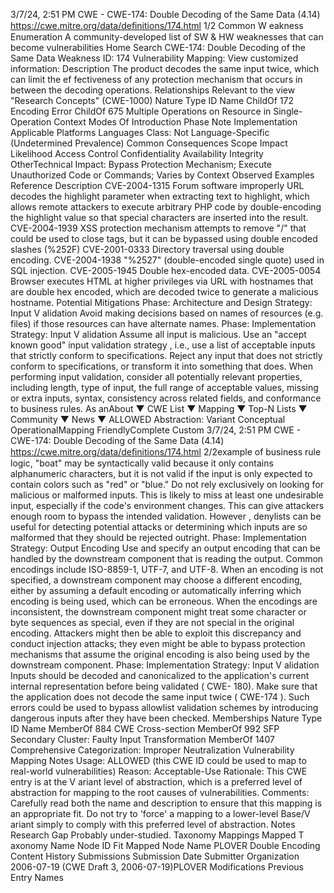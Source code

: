 3/7/24, 2:51 PM CWE - CWE-174: Double Decoding of the Same Data (4.14)
https://cwe.mitre.org/data/deﬁnitions/174.html 1/2
Common W eakness Enumeration
A community-developed list of SW & HW weaknesses that can become
vulnerabilities
Home Search
CWE-174: Double Decoding of the Same Data
Weakness ID: 174
Vulnerability Mapping: 
View customized information:
 Description
The product decodes the same input twice, which can limit the ef fectiveness of any protection mechanism that occurs in between the
decoding operations.
 Relationships
 Relevant to the view "Research Concepts" (CWE-1000)
Nature Type ID Name
ChildOf 172 Encoding Error
ChildOf 675 Multiple Operations on Resource in Single-Operation Context
 Modes Of Introduction
Phase Note
Implementation
 Applicable Platforms
Languages
Class: Not Language-Specific (Undetermined Prevalence)
 Common Consequences
Scope Impact Likelihood
Access Control
Confidentiality
Availability
Integrity
OtherTechnical Impact: Bypass Protection Mechanism; Execute Unauthorized Code or Commands; Varies by Context
 Observed Examples
Reference Description
CVE-2004-1315 Forum software improperly URL decodes the highlight parameter when extracting text to highlight,
which allows remote attackers to execute arbitrary PHP code by double-encoding the highlight value so
that special characters are inserted into the result.
CVE-2004-1939 XSS protection mechanism attempts to remove "/" that could be used to close tags, but it can be
bypassed using double encoded slashes (%252F)
CVE-2001-0333 Directory traversal using double encoding.
CVE-2004-1938 "%2527" (double-encoded single quote) used in SQL injection.
CVE-2005-1945 Double hex-encoded data.
CVE-2005-0054 Browser executes HTML at higher privileges via URL with hostnames that are double hex encoded,
which are decoded twice to generate a malicious hostname.
 Potential Mitigations
Phase: Architecture and Design
Strategy: Input V alidation
Avoid making decisions based on names of resources (e.g. files) if those resources can have alternate names.
Phase: Implementation
Strategy: Input V alidation
Assume all input is malicious. Use an "accept known good" input validation strategy , i.e., use a list of acceptable inputs that
strictly conform to specifications. Reject any input that does not strictly conform to specifications, or transform it into something
that does.
When performing input validation, consider all potentially relevant properties, including length, type of input, the full range of
acceptable values, missing or extra inputs, syntax, consistency across related fields, and conformance to business rules. As anAbout ▼ CWE List ▼ Mapping ▼ Top-N Lists ▼ Community ▼ News ▼
ALLOWED
Abstraction: Variant
Conceptual OperationalMapping
FriendlyComplete Custom
3/7/24, 2:51 PM CWE - CWE-174: Double Decoding of the Same Data (4.14)
https://cwe.mitre.org/data/deﬁnitions/174.html 2/2example of business rule logic, "boat" may be syntactically valid because it only contains alphanumeric characters, but it is not
valid if the input is only expected to contain colors such as "red" or "blue."
Do not rely exclusively on looking for malicious or malformed inputs. This is likely to miss at least one undesirable input,
especially if the code's environment changes. This can give attackers enough room to bypass the intended validation. However ,
denylists can be useful for detecting potential attacks or determining which inputs are so malformed that they should be rejected
outright.
Phase: Implementation
Strategy: Output Encoding
Use and specify an output encoding that can be handled by the downstream component that is reading the output. Common
encodings include ISO-8859-1, UTF-7, and UTF-8. When an encoding is not specified, a downstream component may choose a
different encoding, either by assuming a default encoding or automatically inferring which encoding is being used, which can be
erroneous. When the encodings are inconsistent, the downstream component might treat some character or byte sequences as
special, even if they are not special in the original encoding. Attackers might then be able to exploit this discrepancy and conduct
injection attacks; they even might be able to bypass protection mechanisms that assume the original encoding is also being
used by the downstream component.
Phase: Implementation
Strategy: Input V alidation
Inputs should be decoded and canonicalized to the application's current internal representation before being validated ( CWE-
180). Make sure that the application does not decode the same input twice ( CWE-174 ). Such errors could be used to bypass
allowlist validation schemes by introducing dangerous inputs after they have been checked.
 Memberships
Nature Type ID Name
MemberOf 884 CWE Cross-section
MemberOf 992 SFP Secondary Cluster: Faulty Input Transformation
MemberOf 1407 Comprehensive Categorization: Improper Neutralization
 Vulnerability Mapping Notes
Usage: ALLOWED (this CWE ID could be used to map to real-world vulnerabilities)
Reason: Acceptable-Use
Rationale:
This CWE entry is at the V ariant level of abstraction, which is a preferred level of abstraction for mapping to the root causes of
vulnerabilities.
Comments:
Carefully read both the name and description to ensure that this mapping is an appropriate fit. Do not try to 'force' a mapping to a
lower-level Base/V ariant simply to comply with this preferred level of abstraction.
 Notes
Research Gap
Probably under-studied.
 Taxonomy Mappings
Mapped T axonomy Name Node ID Fit Mapped Node Name
PLOVER Double Encoding
 Content History
 Submissions
Submission Date Submitter Organization
2006-07-19
(CWE Draft 3, 2006-07-19)PLOVER
 Modifications
 Previous Entry Names
